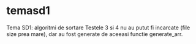 # temasd1
Tema SD1: algoritmi de sortare
Testele 3 si 4 nu au putut fi incarcate (file size prea mare), dar au fost generate de aceeasi functie generate_arr.
